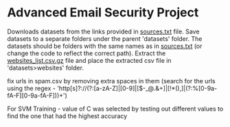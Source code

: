 # Advanced Email Security Project

Downloads datasets from the links provided in [sources.txt](./sources.txt) file. Save datasets to a separate folders under the parent 'datasets' folder. The datasets should be folders with the same names as in [sources.txt](./sources.txt) (or change the code to reflect the correct path).
Extract the [websites_list.csv.gz](./websites_list.csv.gz) file and place the extracted csv file in 'datasets>websites' folder.

fix urls in spam.csv by removing extra spaces in them (search for the urls using the regex - 'http[s]?://(?:[a-zA-Z]|[0-9]|[$-_@.&+]|[!*\(\),]|(?:%[0-9a-fA-F][0-9a-fA-F]))+')

For SVM Training - value of C was selected by testing out different values to find the one that had the highest accuracy
